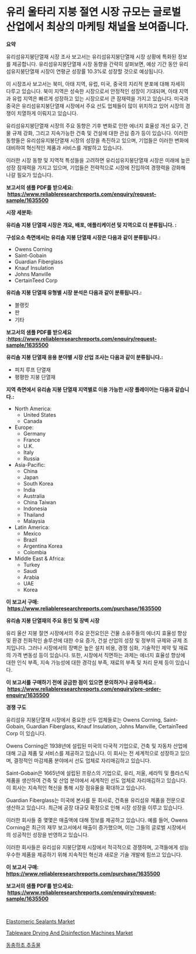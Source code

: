 <p><h1>유리 울타리 지붕 절연 시장 규모는 글로벌 산업에서 최상의 마케팅 채널을 보여줍니다.</h1></p><p><strong>요약</strong></p>
<p><p>유리섬유지붕단열재 시장 조사 보고서는 유리섬유지붕단열재 시장 상황에 특화된 정보를 제공합니다. 유리섬유지붕단열재 시장 동향을 간략히 살펴보면, 예상 기간 동안 유리섬유지붕단열재 시장이 연평균 성장률 10.3%로 성장할 것으로 예상됩니다. </p><p>이 시장조사 보고서는 북미, 아태 지역, 유럽, 미국, 중국의 지리적 분포에 대해 자세히 다루고 있습니다. 북미 지역은 성숙한 시장으로서 안정적인 성장이 기대되며, 아태 지역과 유럽 지역은 빠르게 성장하고 있는 시장으로서 큰 잠재력을 가지고 있습니다. 미국과 중국은 유리섬유지붕단열재 시장에서 주요 선도 업체들이 많이 위치하고 있어 시장의 경쟁이 치열하게 이뤄지고 있습니다.</p><p>유리섬유지붕단열재 시장의 주요 동향은 기후 변화로 인한 에너지 효율성 개선 요구, 건물 규제 강화, 그리고 지속가능한 건축 및 건설에 대한 관심 증가 등이 있습니다. 이러한 동향들은 유리섬유지붕단열재 시장의 성장을 촉진하고 있으며, 기업들은 이러한 변화에 대비하여 혁신적인 제품과 서비스를 개발하고 있습니다.</p><p>이러한 시장 동향 및 지역적 특성들을 고려하면 유리섬유지붕단열재 시장은 미래에 높은 성장 잠재력을 가지고 있으며, 기업들은 전략적으로 시장에 진입하여 경쟁력을 강화해 나갈 필요가 있습니다.</p></p>
<p><strong>보고서의 샘플 PDF를 받으세요: &nbsp;<a href="https://www.reliableresearchreports.com/enquiry/request-sample/1635500">https://www.reliableresearchreports.com/enquiry/request-sample/1635500</a></strong></p>
<p><strong>시장 세분화:</strong></p>
<p><strong> 유리솜 지붕 단열재 시장은 개요, 배포, 애플리케이션 및 지역으로 더 분류됩니다. :</strong></p>
<p><strong>구성요소 측면에서는 유리솜 지붕 단열재 시장은 다음과 같이 분류됩니다.:</strong></p>
<p><ul><li>Owens Corning</li><li>Saint-Gobain</li><li>Guardian Fiberglass</li><li>Knauf Insulation</li><li>Johns Manville</li><li>CertainTeed Corp</li></ul></p>
<p><strong> 유리솜 지붕 단열재 유형별 시장 분석은 다음과 같이 분류됩니다.:</strong></p>
<p><ul><li>블랭킷</li><li>판</li><li>기타</li></ul></p>
<p><strong>보고서의 샘플 PDF를 받으세요 :<a href="https://www.reliableresearchreports.com/enquiry/request-sample/1635500">https://www.reliableresearchreports.com/enquiry/request-sample/1635500</a></strong></p>
<p><strong> 유리솜 지붕 단열재 응용 분야별 시장 산업 조사는 다음과 같이 분류됩니다.:</strong></p>
<p><ul><li>피치 루프 단열재</li><li>평평한 지붕 단열재</li></ul></p>
<p><strong>지역 측면에서 유리솜 지붕 단열재 지역별로 이용 가능한 시장 플레이어는 다음과 같습니다.:</strong></p>
<p><ul>
    <li>
        North America:
        <ul>
            <li>United States</li>
            <li>Canada</li>
        </ul>
    </li>
    <li>
        Europe:
        <ul>
            <li>Germany</li>
            <li>France</li>
            <li>U.K.</li>
            <li>Italy</li>
            <li>Russia</li>
        </ul>
    </li>
    <li>
        Asia-Pacific:
        <ul>
            <li>China</li>
            <li>Japan</li>
            <li>South Korea</li>
            <li>India</li>
            <li>Australia</li>
            <li>China Taiwan</li>
            <li>Indonesia</li>
            <li>Thailand</li>
            <li>Malaysia</li>
        </ul>
    </li>
    <li>
        Latin America:
        <ul>
            <li>Mexico</li>
            <li>Brazil</li>
            <li>Argentina Korea</li>
            <li>Colombia</li>
        </ul>
    </li>
    <li>
        Middle East & Africa:
        <ul>
            <li>Turkey</li>
            <li>Saudi</li>
            <li>Arabia</li>
            <li>UAE</li>
            <li>Korea</li>
        </ul>
    </li>
    </ul></p>
<p><strong>이 보고서 구매: &nbsp;<a href="https://www.reliableresearchreports.com/purchase/1635500">https://www.reliableresearchreports.com/purchase/1635500</a></strong></p>
<p><strong>유리솜 지붕 단열재의 주요 동인 및 장벽 시장</strong></p>
<p><p>유리 울산 지붕 절연 시장에서의 주요 운전요인은 건물 소유주들의 에너지 효율성 향상 및 환경 친화적인 솔루션에 대한 수요 증가, 건설 산업의 성장 및 정부의 규제와 규제 조치입니다. 그러나 시장에서의 장벽은 높은 설치 비용, 경쟁 심화, 기술적인 제약 및 재료의 가격 변동성 등이 있습니다. 또한, 시장에서 직면하는 과제는 에너지 효율성 향상에 대한 인식 부족, 지속 가능성에 대한 경각심 부족, 재료의 부족 및 처리 문제 등이 있습니다.</p></p>
<p><strong>이 보고서를 구매하기 전에 궁금한 점이 있으면 문의하거나 공유하세요.: &nbsp;<a href="https://www.reliableresearchreports.com/enquiry/pre-order-enquiry/1635500">https://www.reliableresearchreports.com/enquiry/pre-order-enquiry/1635500</a></strong></p>
<p><strong>경쟁 구도</strong></p>
<p><p>유리섬유 지붕단열재 시장에서 중요한 선두 업체들로는 Owens Corning, Saint-Gobain, Guardian Fiberglass, Knauf Insulation, Johns Manville, CertainTeed Corp 이 있습니다.</p><p>Owens Corning은 1938년에 설립된 미국의 다국적 기업으로, 건축 및 자동차 산업에 대해 고급 제품 및 서비스를 제공하고 있습니다. 이 회사는 전 세계적으로 성장하고 있으며, 결정적인 마감제품 분야에서 선도 업체로 자리매김하고 있습니다.</p><p>Saint-Gobain은 1665년에 설립된 프랑스의 기업으로, 유리, 저울, 세라믹 및 플라스틱 제품을 생산하여 건축 및 산업 분야에서 세계적인 선도 업체로 자리매김하고 있습니다. 이 회사는 지속적인 혁신을 통해 시장 점유율을 확대하고 있습니다.</p><p>Guardian Fiberglass는 미국에 본사를 둔 회사로, 건축용 유리섬유 제품을 전문으로 생산하고 있습니다. 최근에 공장 대규모 확장으로 인해 시장 성장을 이루고 있습니다.</p><p>이러한 회사들 중 몇몇은 매출액에 대해 정보를 제공하고 있습니다. 예를 들어, Owens Corning은 최근의 재무 보고서에서 매출이 증가했으며, 이는 그들의 글로벌 시장에서의 성공적인 성장을 반영하고 있습니다.</p><p>이러한 회사들은 유리섬유 지붕단열재 시장에서 적극적으로 경쟁하며, 고객들에게 성능 우수한 제품을 제공하기 위해 지속적인 혁신과 새로운 기술 개발에 힘쓰고 있습니다.</p></p>
<p><strong>이 보고서 구매: &nbsp; <a href="https://www.reliableresearchreports.com/purchase/1635500">https://www.reliableresearchreports.com/purchase/1635500</a></strong></p>
<p><strong>보고서의 샘플 PDF를 받으세요: &nbsp;<a href="https://www.reliableresearchreports.com/enquiry/request-sample/1635500">https://www.reliableresearchreports.com/enquiry/request-sample/1635500</a></strong><strong></strong></p>
<p>&nbsp;</p>
<p><p><a href="https://confirmed-shield-e13.notion.site/Elastomeric-Sealants-Market-Size-Market-Trends-and-Growth-Outlook-forecasted-for-period-from-2024--01d7f9aad8824f63a8350c6f7c84ca0a">Elastomeric Sealants Market</a></p><p><a href="https://github.com/ChiragRP21/Market-Research-Report-List-3/blob/main/tableware-drying-and-disinfection-machines-market.md">Tableware Drying And Disinfection Machines Market</a></p><p><a href="https://github.com/bvubpqd5241630/Market-Research-Report-List-1/blob/main/87346967251.md">동충하초 추출물</a></p></p>